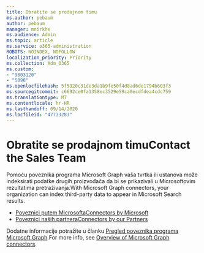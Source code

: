 ```yaml
---
title: Obratite se prodajnom timu
ms.author: pebaum
author: pebaum
manager: mnirkhe
ms.audience: Admin
ms.topic: article
ms.service: o365-administration
ROBOTS: NOINDEX, NOFOLLOW
localization_priority: Priority
ms.collection: Adm_O365
ms.custom:
- "9003120"
- "5898"
ms.openlocfilehash: 5f5920c31de3da1b9fe50f4d8ad6de1794b603f3
ms.sourcegitcommit: c6692ce0fa1358ec3529e59ca0ecdfdea4cdc759
ms.translationtype: MT
ms.contentlocale: hr-HR
ms.lasthandoff: 09/14/2020
ms.locfileid: "47733283"
---
```

# <a name="contact-the-sales-team"></a><span data-ttu-id="1bf79-102">Obratite se prodajnom timu</span><span class="sxs-lookup"><span data-stu-id="1bf79-102">Contact the Sales Team</span></span>

<span data-ttu-id="1bf79-103">Pomoću poveznika programa Microsoft Graph vaša tvrtka ili ustanova može indeksirati podatke drugih proizvođača da bi se prikazivali u Microsoftovim rezultatima pretraživanja.</span><span class="sxs-lookup"><span data-stu-id="1bf79-103">With Microsoft Graph connectors, your organization can index third-party data to appear in Microsoft Search results.</span></span>

- [<span data-ttu-id="1bf79-104">Poveznici putem Microsofta</span><span class="sxs-lookup"><span data-stu-id="1bf79-104">Connectors by Microsoft</span></span>](https://docs.microsoft.com/microsoftsearch/connectors-gallery#Microsoft)
- [<span data-ttu-id="1bf79-105">Poveznici naših partnera</span><span class="sxs-lookup"><span data-stu-id="1bf79-105">Connectors by our Partners</span></span>](https://docs.microsoft.com/microsoftsearch/connectors-gallery#Partners)

<span data-ttu-id="1bf79-106">Dodatne informacije potražite u članku [Pregled poveznika programa Microsoft Graph](https://docs.microsoft.com/microsoftsearch/connectors-overview).</span><span class="sxs-lookup"><span data-stu-id="1bf79-106">For more info, see [Overview of Microsoft Graph connectors](https://docs.microsoft.com/microsoftsearch/connectors-overview).</span></span>
